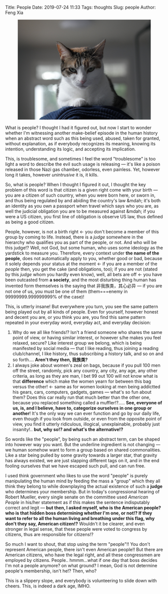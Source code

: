 Title: People
Date: 2019-07-24 11:33
Tags: thoughts
Slug: people
Author: Feng Xia

<figure class="col s12">
  <img src="/images/bunny%20not%20happy.jpg"/>
</figure>

What is people? I thought I had it figured out, but now I start to
wonder whether I'm witnessing another make-belief episode in the human
history when an abstract word such as this being used, abused, taken
for granted, without explanation, as if everybody recognizes its
meaning, knowing its intention, understanding its logic, and accepting
its implication.

This, is troublesome, and sometimes I feel the word "troublesome" is
too light a word to describe the evil such usage is releasing &mdash;
it's like a poison released in those Nazi gas chamber, odorless, even
painless. Yet, however long it takes, however _unintrusive_ it is, it
kills.

So, what is people? When I thought I figured it out, I thought the key
problem of this word is that citizen is a given right come with your
birth &mdash; you are a citizen of such country, when you were born
here, or sworn in, and thus being regulated by and abiding the
country's law &mdah; it's both an identity as you own a passport when
travel which says who you are, as well the judicial obligation you are
to be measured against &mdah; if you were a US citizen, you first line
of obligation is observe US law, thus defined as being a good citizen.

People, however, is not a birth right &larr; you don't become a member
of this group by coming to life. Instead, there is a _judge_ somewhere
in the hierarchy who qualifies you as part of the people, or not. And
who will be this judge!? Well, not God, but some human, who uses some
ideology as the yardstick to measure you. Therefore, every context
under **the name of the people**, does not automatically apply to you,
whether good or bad, because it solely depends your status at the
moment &larr; if you are a member of the _people_ then, you get the
cake (and obligations, too); if you are not (stated by this _judge_
whom you hardly even know), well, all bets are off &larr; you have
been outcasted from **a society**, and the most disturbing thing human
has invented form themselves is the saying that 非我族类，其心必异
&mdash; if you are not one of us, you must be one of them
(them===enemy in 99999999.999999999% of the case)!

This, is utterly insane! But everywhere you turn, you see the same
pattern being played out by all kinds of people. Even for yourself,
however honest and decent you are, or you think you are, you find this
same pattern repeated in your everyday word, everyday act, and
everyday decision:

1. Why do we all like friends!? Isn't a friend someone who shares the
   same point of view, or having similar interest, or however s/he
   makes you feel relaxed, secure? Like interest group we belong,
   which is being manifested by social media &mdash; that I like
   reading, thus joining a reading club/channel, I like history, thus
   subscribing a history talk, and so on and so forth.... **Aren't
   they then, 我族类?**
2. I always joke about women's zeal on bags, because if you pull 100
   men off the street, randomly, pick any country, any city, any age,
   any other criteria, as long as they are man, I bet 99 out 100 will
   not know what is that **difference** which make the women yearn for
   between this bag versus the other! &larr; same as for women looking
   at men being addictted his gears, cars, computers, gadgets, games
   &mdash; what's so fun about them? Does this car really run that
   much better than the other one, because you replaced something
   called a muffler!?..... **See, everyone of us, is, and I believe,
   have to, categorize ourselves in one group or another**! It's the
   only way we can ever function and go by our daily life, even though
   if you look from outside, or even from the opposite point of view,
   you find it utterly ridiculous, illogical, unexplainable, probably
   just insanity!.. **but, why so!? and what's the alternative!?** 

So words like the "people", by being such an abstract term, can be
shaped into however way you want. But the underline ingredient is not
changing &mdash; we human somehow want to form a group based on shared
commonalities. Like a star being pulled by some gravity towards a
larger star, that gravity has always existed, we are just slapping
different tags on it, and in the end fooling ourselves that we have
escaped such pull, and can run free. 

I used think government who likes to use the word "people" is purely
manipulating the human mind by feeding the mass a "group" which they
all think they belong to while downplaying the actual existence of
such a **judge** who determines your membership. But in today's
congressional hearing of Robert Mueller, every single senate on the
committee used _American People_ in his/her statement as if this makes
the sentence indisputably correct and legit &mdash; **but then, I asked
myself, who is the American people? who is that hidden boss
determining whether I'm one, or not!? If they want to refer to all the
human living and breathing under this flag, why don't they say,
American citizen!?** Wouldn't it be clearer, and even stronger in
legal sense, that these people were voted to congress by citizens,
thus are responsible for citizens!?

So much I want to shout, that stop using the term "people"!! You don't
represent American people, there isn't even American people!! But
there are American citizens, who have the legal right, and all these
congressmen are employed by citizens. People.. hmmm...what if one day
that boss decides I'm not a people anymore? on what ground? I mean,
God is not determine people's membership, isn't he!? Then, who?

This is a slippery slope, and everybody is volunteering to slide
down with cheers. This, is indeed a dark age, IMHO.

